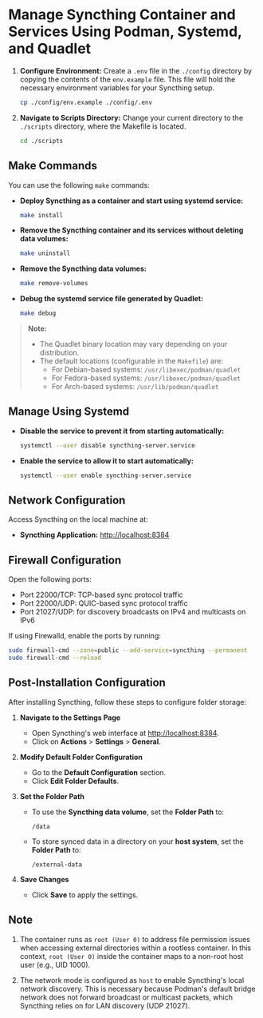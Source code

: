 # Manage Syncthing Container and Services Using Podman, Systemd, and Quadlet

1. **Configure Environment:** Create a `.env` file in the `./config` directory by copying the contents of the `env.example` file. This file will hold the necessary environment variables for your Syncthing setup.

    ```bash
    cp ./config/env.example ./config/.env
    ```

2. **Navigate to Scripts Directory:** Change your current directory to the `./scripts` directory, where the Makefile is located.

    ```bash
    cd ./scripts
    ```

## Make Commands

You can use the following `make` commands:

- **Deploy Syncthing as a container and start using systemd service:**

    ```bash
    make install
    ```

- **Remove the Syncthing container and its services without deleting data volumes:**

    ```bash
    make uninstall
    ```

- **Remove the Syncthing data volumes:**

    ```bash
    make remove-volumes
    ```

- **Debug the systemd service file generated by Quadlet:**

    ```bash
    make debug
    ```

> **Note:**
>
> - The Quadlet binary location may vary depending on your distribution.
> - The default locations (configurable in the `Makefile`) are:
>   - For Debian-based systems: `/usr/libexec/podman/quadlet`
>   - For Fedora-based systems: `/usr/libexec/podman/quadlet`
>   - For Arch-based systems: `/usr/lib/podman/quadlet`

## Manage Using Systemd

- **Disable the service to prevent it from starting automatically:**

    ```bash
    systemctl --user disable syncthing-server.service
    ```

- **Enable the service to allow it to start automatically:**

    ```bash
    systemctl --user enable syncthing-server.service
    ```

## Network Configuration

Access Syncthing on the local machine at:

- **Syncthing Application:** [http://localhost:8384](http://localhost:8384)

## Firewall Configuration

Open the following ports:

- Port 22000/TCP: TCP-based sync protocol traffic
- Port 22000/UDP: QUIC-based sync protocol traffic
- Port 21027/UDP: for discovery broadcasts on IPv4 and multicasts on IPv6

If using Firewalld, enable the ports by running:

```bash
sudo firewall-cmd --zone=public --add-service=syncthing --permanent
sudo firewall-cmd --reload
```

## Post-Installation Configuration

After installing Syncthing, follow these steps to configure folder storage:

1. **Navigate to the Settings Page**  
   - Open Syncthing's web interface at [http://localhost:8384](http://localhost:8384).
   - Click on **Actions** > **Settings** > **General**.

2. **Modify Default Folder Configuration**
   - Go to the **Default Configuration** section.
   - Click **Edit Folder Defaults**.

3. **Set the Folder Path**
   - To use the **Syncthing data volume**, set the **Folder Path** to:

     ```plaintext
     /data
     ```

   - To store synced data in a directory on your **host system**, set the **Folder Path** to:

     ```plaintext
     /external-data
     ```

4. **Save Changes**
   - Click **Save** to apply the settings.

## Note

1. The container runs as `root (User 0)` to address file permission issues when accessing external directories within a rootless container. In this context, `root (User 0)` inside the container maps to a non-root host user (e.g., UID 1000).

2. The network mode is configured as `host` to enable Syncthing's local network discovery. This is necessary because Podman's default bridge network does not forward broadcast or multicast packets, which Syncthing relies on for LAN discovery (UDP 21027).

